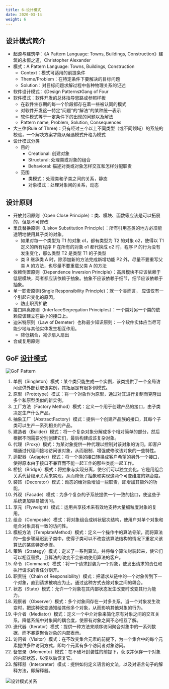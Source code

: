 ```yaml
---
title: 6-设计模式
date: 2020-03-14
weight: 6
---
```


## 设计模式简介

- 起源与建筑学：《A Pattern Language: Towns, Buildings, Construction》建筑的永恒之道，Christopher Alexander
- 模式：A Pattern Language: Towns, Buildings, Construction
  - Context：模式可适用的前提条件
  - Theme/Problem：在特定条件下要解决的目标问题
  - Solution：对目标问题求解过程中各种物理关系的记述
- 软件设计模式：《Design Patterns》Gang of Four
- 软件模式：软件开发的总体指导思路或参照样板
  - 在软件生存期的每一个阶段都存在着一些被认同的模式
  - 对软件开发这一特定“问题”的“解法”的某种统一表示
  - 软件模式等于一定条件下的出现的问题以及解法
  - Pattern name, Problem, Solution, Consequences
- 大三律(Rule of Three)：只有经过三个以上不同类型（或不同领域）的系统的校验，一个解决方案才能从候选模式升格为模式
- 设计模式分类
  - 目的
    - Creational: 创建对象
    - Structural: 处理类或对象的组合
    - Behavioral: 描述对类或对象怎样交互和怎样分配职责
  - 范围
    - 类模式：处理类和子类之间的关系，静态
    - 对象模式：处理对象间的关系，动态

## 设计原则

- 开放封闭原则（Open Close Principle）：类、模块、函数等应该是可以拓展的，但是不可修改
- 里氏替换原则（Liskov Substitution Principle）：所有引用基类的地方必须能透明地使用其子类的对象。
  - 如果对每一个类型为 T1 的对象 o1，都有类型为 T2 的对象 o2，使得以 T1 定义的所有程序 P 在所有的对象 o1 都代换成 o2 时，程序 P 的行为没有发生变化，那么类型 T2 是类型 T1 的子类型
  - 类 B 继承类 A 时，除添加新的方法完成新增功能 P2 外，尽量不要重写父类 A 的方法，也尽量不要重载父类 A 的方法
- 依赖倒置原则（Dependence Inversion Principle）：高层模块不应该依赖于低层模块，两者都应该依赖于抽象。抽象不应该依赖于细节，细节应该依赖于抽象。
- 单一职责原则(Single Responsibility Principle)：就一个类而言， 应该仅有一个引起它变化的原因。
  - 防止职责扩散
- 接口隔离原则（InterfaceSegregation Principles）：一个类对另一个类的依赖应该建立在最小的接口上。
- 迪米特原则（Law of Demeter）也称最少知识原则：一个软件实体应当尽可能少地与其他实体发生相互作用。
  - 降低耦合，减少扇入扇出
- 合成复用原则

## GoF [设计模式](https://refactoringguru.cn/design-patterns)

![GoF Pattern](/images/content/GoF.png)

1. 单例（Singleton）模式：某个类只能生成一个实例，该类提供了一个全局访问点供外部获取该实例，其拓展是有限多例模式。
2. 原型（Prototype）模式：将一个对象作为原型，通过对其进行复制而克隆出多个和原型类似的新实例。
3. 工厂方法（Factory Method）模式：定义一个用于创建产品的接口，由子类决定生产什么产品。
4. 抽象工厂（AbstractFactory）模式：提供一个创建产品族的接口，其每个子类可以生产一系列相关的产品。
5. 建造者（Builder）模式：将一个复杂对象分解成多个相对简单的部分，然后根据不同需要分别创建它们，最后构建成该复杂对象。
6. 代理（Proxy）模式：为某对象提供一种代理以控制对该对象的访问。即客户端通过代理间接地访问该对象，从而限制、增强或修改该对象的一些特性。
7. 适配器（Adapter）模式：将一个类的接口转换成客户希望的另外一个接口，使得原本由于接口不兼容而不能一起工作的那些类能一起工作。
8. 桥接（Bridge）模式：将抽象与实现分离，使它们可以独立变化。它是用组合关系代替继承关系来实现，从而降低了抽象和实现这两个可变维度的耦合度。
9. 装饰（Decorator）模式：动态的给对象增加一些职责，即增加其额外的功能。
10. 外观（Facade）模式：为多个复杂的子系统提供一个一致的接口，使这些子系统更加容易被访问。
11. 享元（Flyweight）模式：运用共享技术来有效地支持大量细粒度对象的复用。
12. 组合（Composite）模式：将对象组合成树状层次结构，使用户对单个对象和组合对象具有一致的访问性。
13. 模板方法（TemplateMethod）模式：定义一个操作中的算法骨架，而将算法的一些步骤延迟到子类中，使得子类可以不改变该算法结构的情况下重定义该算法的某些特定步骤。
14. 策略（Strategy）模式：定义了一系列算法，并将每个算法封装起来，使它们可以相互替换，且算法的改变不会影响使用算法的客户。
15. 命令（Command）模式：将一个请求封装为一个对象，使发出请求的责任和执行请求的责任分割开。
16. 职责链（Chain of Responsibility）模式：把请求从链中的一个对象传到下一个对象，直到请求被响应为止。通过这种方式去除对象之间的耦合。
17. 状态（State）模式：允许一个对象在其内部状态发生改变时改变其行为能力。
18. 观察者（Observer）模式：多个对象间存在一对多关系，当一个对象发生改变时，把这种改变通知给其他多个对象，从而影响其他对象的行为。
19. 中介者（Mediator）模式：定义一个中介对象来简化原有对象之间的交互关系，降低系统中对象间的耦合度，使原有对象之间不必相互了解。
20. 迭代器（Iterator）模式：提供一种方法来顺序访问聚合对象中的一系列数据，而不暴露聚合对象的内部表示。
21. 访问者（Visitor）模式：在不改变集合元素的前提下，为一个集合中的每个元素提供多种访问方式，即每个元素有多个访问者对象访问。
22. 备忘录（Memento）模式：在不破坏封装性的前提下，获取并保存一个对象的内部状态，以便以后恢复它。
23. 解释器（Interpreter）模式：提供如何定义语言的文法，以及对语言句子的解释方法，即解释器。

![设计模式关系](https://img-blog.csdn.net/20140118095608234?watermark/2/text/aHR0cDovL2Jsb2cuY3Nkbi5uZXQvY2hlbnNzeQ==/font/5a6L5L2T/fontsize/400/fill/I0JBQkFCMA==/dissolve/70/gravity/SouthEast)
